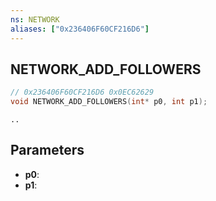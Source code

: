 ```yaml
---
ns: NETWORK
aliases: ["0x236406F60CF216D6"]
---
```

## NETWORK_ADD_FOLLOWERS

```c
// 0x236406F60CF216D6 0x0EC62629
void NETWORK_ADD_FOLLOWERS(int* p0, int p1);
```

```
..  
```

## Parameters
* **p0**: 
* **p1**: 

